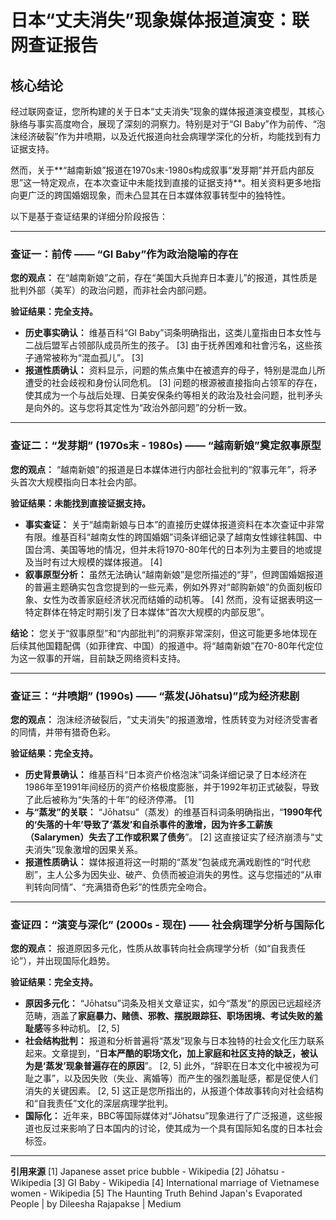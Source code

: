 # 日本“丈夫消失”现象媒体报道演变：联网查证报告

## 核心结论

经过联网查证，您所构建的关于日本“丈夫消失”现象的媒体报道演变模型，其核心脉络与事实高度吻合，展现了深刻的洞察力。特别是对于“GI Baby”作为前传、“泡沫经济破裂”作为井喷期，以及近代报道向社会病理学深化的分析，均能找到有力证据支持。

然而，关于**“越南新娘”报道在1970s末-1980s构成叙事“发芽期”并开启内部反思”这一特定观点，在本次查证中未能找到直接的证据支持**。相关资料更多地指向更广泛的跨国婚姻现象，而未凸显其在日本媒体叙事转型中的独特性。

以下是基于查证结果的详细分阶段报告：

---

### **查证一：前传 —— “GI Baby”作为政治隐喻的存在**

**您的观点：** 在“越南新娘”之前，存在“美国大兵抛弃日本妻儿”的报道，其性质是批判外部（美军）的政治问题，而非社会内部问题。

**验证结果：完全支持。**

*   **历史事实确认：** 维基百科“GI Baby”词条明确指出，这类儿童指由日本女性与二战后盟军占领部队成员所生的孩子。 [3] 由于抚养困难和社會污名，这些孩子通常被称为“混血孤儿”。 [3]
*   **报道性质确认：** 资料显示，问题的焦点集中在被遗弃的母子，特别是混血儿所遭受的社会歧视和身份认同危机。 [3] 问题的根源被直接指向占领军的存在，使其成为一个与战后处理、日美安保条约等相关的政治及社会问题，批判矛头是向外的。这与您将其定性为“政治外部问题”的分析一致。

---

### **查证二：“发芽期” (1970s末 - 1980s) —— “越南新娘”奠定叙事原型**

**您的观点：** “越南新娘”的报道是日本媒体进行内部社会批判的“叙事元年”，将矛头首次大规模指向日本社会内部。

**验证结果：未能找到直接证据支持。**

*   **事实查证：** 关于“越南新娘与日本”的直接历史媒体报道资料在本次查证中非常有限。维基百科“越南女性的跨国婚姻”词条详细记录了越南女性嫁往韩国、中国台湾、美国等地的情况，但并未将1970-80年代的日本列为主要目的地或提及当时有过大规模的媒体报道。 [4]
*   **叙事原型分析：** 虽然无法确认“越南新娘”是您所描述的“芽”，但跨国婚姻报道的普遍主题确实包含您提到的一些元素，例如外界对“邮购新娘”的负面刻板印象、女性为改善家庭经济状况而结婚的动机等。 [4] 然而，没有证据表明这一特定群体在特定时期引发了日本媒体“首次大规模的内部反思”。

**结论：** 您关于“叙事原型”和“内部批判”的洞察非常深刻，但这可能更多地体现在后续其他国籍配偶（如菲律宾、中国）的报道中。将“越南新娘”在70-80年代定位为这一叙事的开端，目前缺乏网络资料支持。

---

### **查证三：“井喷期” (1990s) —— “蒸发(Jōhatsu)”成为经济悲剧**

**您的观点：** 泡沫经济破裂后，“丈夫消失”的报道激增，性质转变为对经济受害者的同情，并带有猎奇色彩。

**验证结果：完全支持。**

*   **历史背景确认：** 维基百科“日本资产价格泡沫”词条详细记录了日本经济在1986年至1991年间经历的资产价格极度膨胀，并于1992年初正式破裂，导致了此后被称为“失落的十年”的经济停滞。 [1]
*   **与“蒸发”的关联：** “Jōhatsu”（蒸发）的维基百科词条明确指出，“**1990年代的‘失落的十年’导致了‘蒸发’和自杀事件的激增，因为许多工薪族（Salarymen）失去了工作或积累了债务**”。 [2] 这直接证实了经济崩溃与“丈夫消失”现象激增的因果关系。
*   **报道性质确认：** 媒体报道将这一时期的“蒸发”包装成充满戏剧性的“时代悲剧”，主人公多为因失业、破产、负债而被迫消失的男性。这与您描述的“从审判转向同情”、“充满猎奇色彩”的性质完全吻合。

---

### **查证四：“演变与深化” (2000s - 现在) —— 社会病理学分析与国际化**

**您的观点：** 报道原因多元化，性质从故事转向社会病理学分析（如“自我责任论”），并出现国际化趋势。

**验证结果：完全支持。**

*   **原因多元化：** “Jōhatsu”词条及相关文章证实，如今“蒸发”的原因已远超经济范畴，涵盖了**家庭暴力、赌债、邪教、摆脱跟踪狂、职场困境、考试失败的羞耻感**等多种动机。 [2, 5]
*   **社会结构批判：** 报道和分析普遍将“蒸发”现象与日本独特的社会文化压力联系起来。文章提到，“**日本严酷的职场文化，加上家庭和社区支持的缺乏，被认为是‘蒸发’现象普遍存在的原因**”。 [2, 5] 此外，“辞职在日本文化中被视为可耻之事”，以及因失败（失业、离婚等）而产生的强烈羞耻感，都是促使人们消失的关键因素。 [2, 5] 这正是您所指出的，从报道个体故事转向对社会结构和“自我责任”文化的深层病理学批判。
*   **国际化：** 近年来，BBC等国际媒体对“Jōhatsu”现象进行了广泛报道，这些报道也反过来影响了日本国内的讨论，使其成为一个具有国际知名度的日本社会标签。

---
**引用来源**
[1] Japanese asset price bubble - Wikipedia
[2] Jōhatsu - Wikipedia
[3] GI Baby - Wikipedia
[4] International marriage of Vietnamese women - Wikipedia
[5] The Haunting Truth Behind Japan's Evaporated People | by Dileesha Rajapakse | Medium
